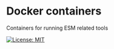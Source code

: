 # Docker containers

Containers for running ESM related tools

[![License: MIT](https://img.shields.io/badge/License-MIT-yellow.svg)](https://opensource.org/licenses/MIT)

